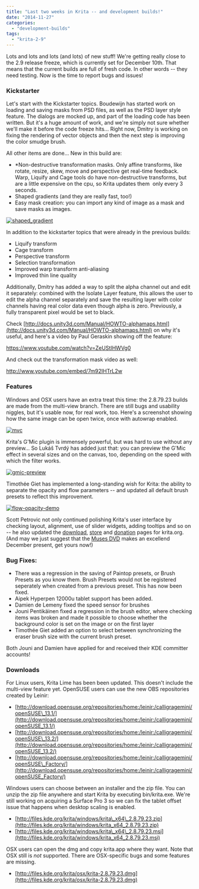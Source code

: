 ```yaml
---
title: "Last two weeks in Krita -- and development builds!"
date: "2014-11-27"
categories: 
  - "development-builds"
tags: 
  - "krita-2-9"
---
```


Lots and lots and lots (and lots) of new stuff! We're getting really close to the 2.9 release freeze, which is currently set for December 10th. That means that the current builds are full of fresh code. In other words -- they need testing. Now is the time to report bugs and issues!

### Kickstarter

Let's start with the Kickstarter topics. Boudewijn has started work on loading and saving masks from PSD files, as well as the PSD layer style feature. The dialogs are mocked up, and part of the loading code has been written. But it's a huge amount of work, and we're simply not sure whether we'll make it before the code freeze hits... Right now, Dmitry is working on fixing the rendering of vector objects and then the next step is improving the color smudge brush.

All other items are done... New in this build are:

- \*Non-destructive transformation masks. Only affine transforms, like rotate, resize, skew, move and perspective get real-time feedback. Warp, Liquify and Cage tools do have non-destructive transforms, but are a little expensive on the cpu, so Krita updates them  only every 3 seconds.
- Shaped gradients (and they are really fast, too!)
- Easy mask creation: you can import any kind of image as a mask and save masks as images.

[![shaped_gradient](../images/shaped_gradient-300x210.png)](https://krita.org/wp-content/uploads/2014/11/shaped_gradient.png)

In addition to the kickstarter topics that were already in the previous builds:

- Liquify transform
- Cage transform
- Perspective transform
- Selection transformation
- Improved warp transform anti-aliasing
- Improved thin line quality

Additionally, Dmitry has added a way to split the alpha channel out and edit it separately: combined with the Isolate Layer feature, this allows the user to edit the alpha channel separately and save the resulting layer with color channels having real color data even though alpha is zero. Previously, a fully transparent pixel would be set to black.

Check [http://docs.unity3d.com/Manual/HOWTO-alphamaps.html](http://docs.unity3d.com/Manual/HOWTO-alphamaps.html) on why it's useful, and here's a video by Paul Geraskin showing off the feature:

https://www.youtube.com/watch?v=ZeUStIHWVg0

And check out the transformation mask video as well:

http://www.youtube.com/embed/7m92IHTrL2w

### Features

Windows and OSX users have an extra treat this time: the 2.8.79.23 builds are made from the multi-view branch. There are still bugs and usability niggles, but it's usable now, for real work, too. Here's a screenshot showing how the same image can be open twice, once with autowrap enabled.

[![mvc](../images/mvc-300x187.png)](https://krita.org/wp-content/uploads/2014/11/mvc.png)

Krita's G'Mic plugin is immensely powerful, but was hard to use without any preview... So Lukáš Tvrdý has added just that: you can preview the G'Mic effect in several sizes and on the canvas, too, depending on the speed with which the filter works.

[![gmic-preview](../images/gmic-preview-300x110.png)](https://krita.org/wp-content/uploads/2014/11/gmic-preview.png)

Timothée Giet has implemented a long-standing wish for Krita: the ability to separate the opacity and flow parameters -- and updated all default brush presets to reflect this improvement.

[![flow-opacity-demo](../images/flow-opacity-demo-300x174.png)](https://krita.org/wp-content/uploads/2014/11/flow-opacity-demo.png)

Scott Petrovic not only continued polishing Krita's user interface by checking layout, alignment, use of slider widgets, adding tooltips and so on -- he also updated the [download](https://krita.org/download/krita-desktop/), [store](https://krita.org/support-us/shop/) and [donation](https://krita.org/support-us/donations/) pages for krita.org. (And may we just suggest that the [Muses DVD](https://krita.org/learn/tutorials/) makes an excellend December present, get yours now!)

### Bug Fixes:

- There was a regression in the saving of Paintop presets, or Brush Presets as you know them. Brush Presets would not be registered seperately when created from a previous preset. This has now been fixed.
- Aipek Hyperpen 12000u tablet support has been added.
- Damien de Lemeny fixed the speed sensor for brushes
- Jouni Pentikäinen fixed a regression in the brush editor, where checking items was broken and made it possible to choose whether the background color is set on the image or on the first layer
- Timothée Giet added an option to select between synchronizing the eraser brush size with the current brush preset.

Both Jouni and Damien have applied for and received their KDE committer accounts!

### Downloads

For Linux users, Krita Lime has been been updated. This doesn't include the multi-view feature yet. OpenSUSE users can use the new OBS repositories created by Leinir:

- [http://download.opensuse.org/repositories/home:/leinir:/calligragemini/openSUSE\_13.1/](http://download.opensuse.org/repositories/home:/leinir:/calligragemini/openSUSE_13.1/)
- [http://download.opensuse.org/repositories/home:/leinir:/calligragemini/openSUSE\_13.2/](http://download.opensuse.org/repositories/home:/leinir:/calligragemini/openSUSE_13.2/)
- [http://download.opensuse.org/repositories/home:/leinir:/calligragemini/openSUSE\_Factory/](http://download.opensuse.org/repositories/home:/leinir:/calligragemini/openSUSE_Factory/)

Windows users can choose between an installer and the zip file. You can unzip the zip file anywhere and start Krita by executing bin/krita.exe. We're still working on acquiring a Surface Pro 3 so we can fix the tablet offset issue that happens when desktop scaling is enabled.

- [http://files.kde.org/krita/windows/krita\_x64\_2.8.79.23.zip](http://files.kde.org/krita/windows/krita_x64_2.8.79.23.zip)
- [http://files.kde.org/krita/windows/krita\_x64\_2.8.79.23.msi](http://files.kde.org/krita/windows/krita_x64_2.8.79.23.msi)

OSX users can open the dmg and copy krita.app where they want. Note that OSX still is _not_ supported. There are OSX-specific bugs and some features are missing.

- [http://files.kde.org/krita/osx/krita-2.8.79.23.dmg](http://files.kde.org/krita/osx/krita-2.8.79.23.dmg)
